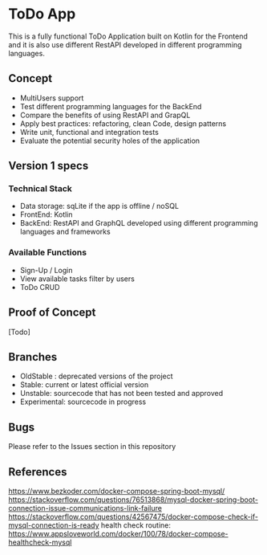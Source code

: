 # ToDo App #

This is a fully functional ToDo Application built on Kotlin for the Frontend and it is also use different RestAPI developed in different programming languages. 

## Concept ##
- MultiUsers support
- Test different programming languages for the BackEnd
- Compare the benefits of using RestAPI and GrapQL
- Apply best practices: refactoring, clean Code, design patterns
- Write unit, functional and integration tests
- Evaluate the potential security holes of the application

## Version 1 specs ##

### Technical Stack ###
* Data storage: sqLite if the app is offline / noSQL
* FrontEnd: Kotlin
* BackEnd: RestAPI and GraphQL developed using different programming languages and frameworks

### Available Functions ###
* Sign-Up / Login
* View available tasks filter by users
* ToDo CRUD

## Proof of Concept ##
[Todo]

## Branches ##
* OldStable : deprecated versions of the project
* Stable: current or latest official version
* Unstable: sourcecode that has not been tested and approved
* Experimental: sourcecode in progress

## Bugs ##
Please refer to the Issues section in this repository

## References ##
https://www.bezkoder.com/docker-compose-spring-boot-mysql/
https://stackoverflow.com/questions/76513868/mysql-docker-spring-boot-connection-issue-communications-link-failure
https://stackoverflow.com/questions/42567475/docker-compose-check-if-mysql-connection-is-ready
health check routine: https://www.appsloveworld.com/docker/100/78/docker-compose-healthcheck-mysql
